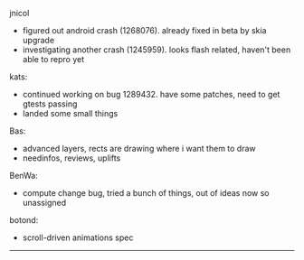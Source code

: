 jnicol
* figured out android crash (1268076). already fixed in beta by skia upgrade
* investigating another crash (1245959). looks flash related, haven't been able to repro yet



kats:
* continued working on bug 1289432. have some patches, need to get gtests passing
* landed some small things



Bas:
* advanced layers, rects are drawing where i want them to draw
* needinfos, reviews, uplifts



BenWa:
* compute change bug, tried a bunch of things, out of ideas now so unassigned



botond:
  - scroll-driven animations spec

________________


